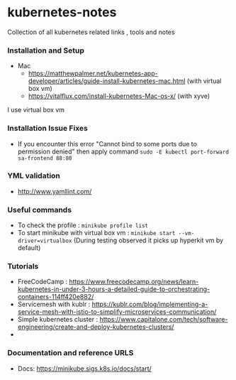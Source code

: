 # kubernetes-notes
Collection of all kubernetes related links , tools and notes 

### Installation and Setup
+ Mac
	+ https://matthewpalmer.net/kubernetes-app-developer/articles/guide-install-kubernetes-mac.html (with virtual box vm)
	+ https://vitalflux.com/install-kubernetes-Mac-os-x/ (with xyve)

I use virtual box vm
	
### Installation Issue Fixes
+ If you encounter this error "Cannot bind to some ports due to permission denied" then apply command
 `sudo -E kubectl port-forward  sa-frontend 88:80`
 
 ### YML validation
 + http://www.yamllint.com/
 
 ### Useful commands
 + To check the profile :
 `minikube profile list`
 + To start minikube with virtual box vm :
 `minikube start --vm-driver=virtualbox` (During testing observed it picks up hyperkit vm by default)
 
 ### Tutorials
 + FreeCodeCamp : https://www.freecodecamp.org/news/learn-kubernetes-in-under-3-hours-a-detailed-guide-to-orchestrating-containers-114ff420e882/
 + Servicemesh with kublr : https://kublr.com/blog/implementing-a-service-mesh-with-istio-to-simplify-microservices-communication/
 + Simple kubernetes cluster : https://www.capitalone.com/tech/software-engineering/create-and-deploy-kubernetes-clusters/
 + 
 
 ### Documentation and reference URLS
 + Docs: https://minikube.sigs.k8s.io/docs/start/
